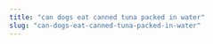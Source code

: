 ```yaml
---
title: "can dogs eat canned tuna packed in water"
slug: "can-dogs-eat-canned-tuna-packed-in-water"
---
```


